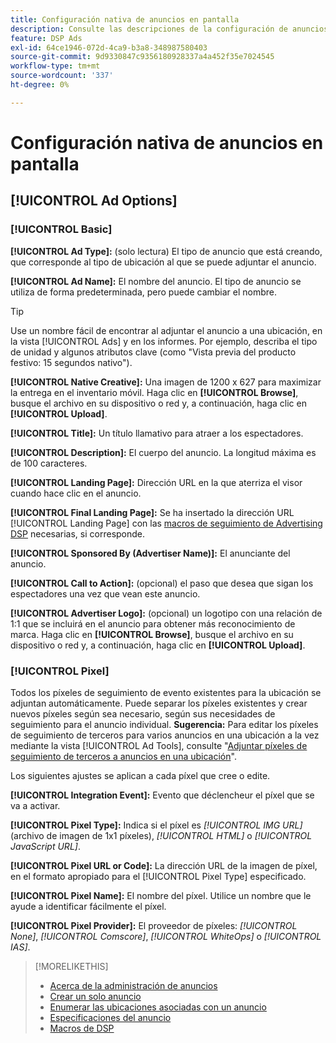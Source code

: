 ```yaml
---
title: Configuración nativa de anuncios en pantalla
description: Consulte las descripciones de la configuración de anuncios disponibles para los anuncios en pantalla nativos.
feature: DSP Ads
exl-id: 64ce1946-072d-4ca9-b3a8-348987580403
source-git-commit: 9d9330847c9356180928337a4a452f35e7024545
workflow-type: tm+mt
source-wordcount: '337'
ht-degree: 0%

---
```


# Configuración nativa de anuncios en pantalla

## [!UICONTROL Ad Options]

### [!UICONTROL Basic]

**[!UICONTROL Ad Type]:** (solo lectura) El tipo de anuncio que está creando, que corresponde al tipo de ubicación al que se puede adjuntar el anuncio.

**[!UICONTROL Ad Name]:** El nombre del anuncio. El tipo de anuncio se utiliza de forma predeterminada, pero puede cambiar el nombre.

>[!TIP]
>
> Use un nombre fácil de encontrar al adjuntar el anuncio a una ubicación, en la vista [!UICONTROL Ads] y en los informes. Por ejemplo, describa el tipo de unidad y algunos atributos clave (como &quot;Vista previa del producto festivo: 15 segundos nativo&quot;).

**[!UICONTROL Native Creative]:** Una imagen de 1200 x 627 para maximizar la entrega en el inventario móvil. Haga clic en **[!UICONTROL Browse]**, busque el archivo en su dispositivo o red y, a continuación, haga clic en **[!UICONTROL Upload]**.

**[!UICONTROL Title]:** Un título llamativo para atraer a los espectadores.

**[!UICONTROL Description]:** El cuerpo del anuncio. La longitud máxima es de 100 caracteres.

**[!UICONTROL Landing Page]:** Dirección URL en la que aterriza el visor cuando hace clic en el anuncio.

**[!UICONTROL Final Landing Page]:** Se ha insertado la dirección URL [!UICONTROL Landing Page] con las [macros de seguimiento de Advertising DSP](/help/dsp/campaign-management/macros.md) necesarias, si corresponde.

**[!UICONTROL Sponsored By (Advertiser Name)]:** El anunciante del anuncio.

**[!UICONTROL Call to Action]:** (opcional) el paso que desea que sigan los espectadores una vez que vean este anuncio.

**[!UICONTROL Advertiser Logo]:** (opcional) un logotipo con una relación de 1:1 que se incluirá en el anuncio para obtener más reconocimiento de marca. Haga clic en **[!UICONTROL Browse]**, busque el archivo en su dispositivo o red y, a continuación, haga clic en **[!UICONTROL Upload]**.

### [!UICONTROL Pixel]

Todos los píxeles de seguimiento de evento existentes para la ubicación se adjuntan automáticamente. Puede separar los píxeles existentes y crear nuevos píxeles según sea necesario, según sus necesidades de seguimiento para el anuncio individual. **Sugerencia:** Para editar los píxeles de seguimiento de terceros para varios anuncios en una ubicación a la vez mediante la vista [!UICONTROL Ad Tools], consulte &quot;[Adjuntar píxeles de seguimiento de terceros a anuncios en una ubicación](/help/dsp/campaign-management/ads/ad-pixel-attach-detach.md#attach-pixels-ads)&quot;.

Los siguientes ajustes se aplican a cada píxel que cree o edite.

**[!UICONTROL Integration Event]:** Evento que déclencheur el píxel que se va a activar.

**[!UICONTROL Pixel Type]:** Indica si el píxel es *[!UICONTROL IMG URL]* (archivo de imagen de 1x1 píxeles), *[!UICONTROL HTML]* o *[!UICONTROL JavaScript URL]*.

**[!UICONTROL Pixel URL or Code]:** La dirección URL de la imagen de píxel, en el formato apropiado para el [!UICONTROL Pixel Type] especificado.

**[!UICONTROL Pixel Name]:** El nombre del píxel. Utilice un nombre que le ayude a identificar fácilmente el píxel.

**[!UICONTROL Pixel Provider]:** El proveedor de píxeles: *[!UICONTROL None]*, *[!UICONTROL Comscore]*, *[!UICONTROL WhiteOps]* o *[!UICONTROL IAS]*.

>[!MORELIKETHIS]
>
>* [Acerca de la administración de anuncios](ad-about.md)
>* [Crear un solo anuncio](ad-create.md)
>* [Enumerar las ubicaciones asociadas con un anuncio](/help/dsp/campaign-management/ads/ad-list-placements.md)
>* [Especificaciones del anuncio](ad-specs.md)
>* [Macros de DSP](/help/dsp/campaign-management/macros.md)
